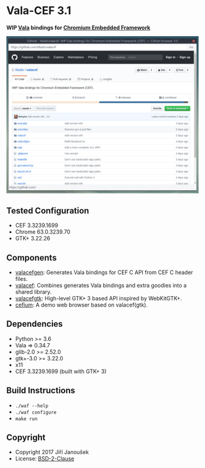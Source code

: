 Vala-CEF 3.1
===========

**WIP [Vala](https://wiki.gnome.org/Projects/Vala) bindings for
[Chromium Embedded Framework](https://bitbucket.org/chromiumembedded/cef/)**

![Screenshot](cefium.png)

Tested Configuration
------------------

  * CEF 3.3239.1699
  * Chrome 63.0.3239.70
  * GTK+ 3.22.26

Components
---------

  * [valacefgen](./valacefgen): Generates Vala bindings for CEF C API from CEF C header files.
  * [valacef](./valacef): Combines generates Vala bindings and extra goodies into a shared library.
  * [valacefgtk](./valacefgtk): High-level GTK+ 3 based API inspired by WebKitGTK+.
  * [cefium](./cefium): A demo web browser based on valacef(gtk).

Dependencies
-----------

  * Python >= 3.6
  * Vala => 0.34.7
  * glib-2.0 >= 2.52.0
  * gtk+-3.0 >= 3.22.0
  * x11
  * CEF 3.3239.1699 (built with GTK+ 3)

Build Instructions
----------------

  * `./waf --help`
  * `./waf configure`
  * `make run`

Copyright
--------

  * Copyright 2017 Jiří Janoušek
  * License: [BSD-2-Clause](./LICENSE)
  
